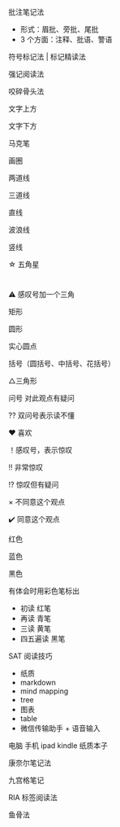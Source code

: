 批注笔记法

* 形式：眉批、旁批、尾批
* 3 个方面：注释、批语、警语

符号标记法 | 标记精读法

强记阅读法

咬碎骨头法



文字上方

文字下方



马克笔

画圈

两道线

三道线

直线

波浪线

竖线

☆ 五角星

#

⚠ 感叹号加一个三角



矩形

圆形

实心圆点

括号（圆括号、中括号、花括号）

△三角形

问号 对此观点有疑问

?? 双问号表示读不懂

❤️ 喜欢

！感叹号，表示惊叹

‼️ 非常惊叹

!? 惊叹但有疑问

× 不同意这个观点

✔️ 同意这个观点



红色

蓝色

黑色



有体会时用彩色笔标出

* 初读 红笔
* 再读 青笔
* 三读 黄笔
* 四五遍读 黑笔



SAT 阅读技巧



- 纸质
- markdown
- mind mapping
- tree
- 图表
- table
- 微信传输助手 + 语音输入

电脑
手机
ipad
kindle
纸质本子


康奈尔笔记法

九宫格笔记

RIA 标签阅读法

鱼骨法
